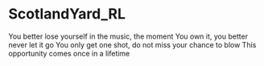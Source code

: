 # ScotlandYard_RL

You better lose yourself in the music, the moment
You own it, you better never let it go
You only get one shot, do not miss your chance to blow
This opportunity comes once in a lifetime
